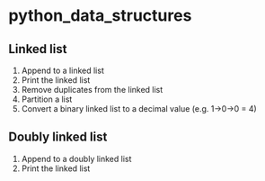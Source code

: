 # python_data_structures
## Linked list
1. Append to a linked list
2. Print the linked list
3. Remove duplicates from the linked list
4. Partition a list
5. Convert a binary linked list to a decimal value (e.g. 1->0->0 = 4)

## Doubly linked list
1. Append to a doubly linked list
2. Print the linked list
